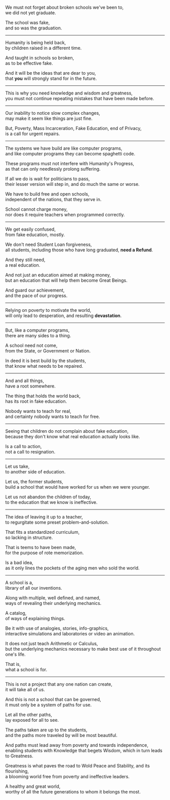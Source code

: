 We must not forget about broken schools we've been to,\
we did not yet graduate.

The school was fake,\
and so was the graduation.

---

Humanity is being held back,\
by children raised in a different time.

And taught in schools so broken,\
as to be effective fake.

And it will be the ideas that are dear to you,\
that **you** will strongly stand for in the future.

---

This is why you need knowledge and wisdom and greatness,\
you must not continue repeating mistakes that have been made before.

---

Our inability to notice slow complex changes,\
may make it seem like things are just fine.

But, Poverty, Mass Incarceration, Fake Education, end of Privacy,\
is a call for urgent repairs.

---

The systems we have build are like computer programs,\
and like computer programs they can become spaghetti code.

These programs must not interfere with Humanity's Progress,\
as that can only needlessly prolong suffering.

If all we do is wait for politicians to pass,\
their lesser version will step in, and do much the same or worse.

We have to build free and open schools,\
independent of the nations, that they serve in.

School cannot charge money,\
nor does it require teachers when programmed correctly.

---

We get easily confused,\
from fake education, mostly.

We don't need Student Loan forgiveness,\
all students, including those who have long graduated, **need a Refund**.

And they still need,\
a real education.

And not just an education aimed at making money,\
but an education that will help them become Great Beings.

And guard our achievement,\
and the pace of our progress.

---

Relying on poverty to motivate the world,\
will only lead to desperation, and resulting **devastation**.

---

But, like a computer programs,\
there are many sides to a thing.

A school need not come,\
from the State, or Government or Nation.

In deed it is best build by the students,\
that know what needs to be repaired.

---

And and all things,\
have a root somewhere.

The thing that holds the world back,\
has its root in fake education.

Nobody wants to teach for real,\
and certainty nobody wants to teach for free.

---

Seeing that children do not complain about fake education,\
because they don't know what real education actually looks like.

Is a call to action,\
not a call to resignation.

---

Let us take,\
to another side of education.

Let us, the former students,\
build a school that would have worked for us when we were younger.

Let us not abandon the children of today,\
to the education that we know is ineffective.

---

The idea of leaving it up to a teacher,\
to regurgitate some preset problem-and-solution.

That fits a standardized curriculum,\
so lacking in structure.

That is teems to have been made,\
for the purpose of rote memorization.

Is a bad idea,\
as it only lines the pockets of the aging men who sold the world.

---

A school is a,\
library of all our inventions.

Along with multiple, well defined, and named,\
ways of revealing their underlying mechanics.

A catalog,\
of ways of explaining things.

Be it with use of analogies, stories, info-graphics,\
interactive simulations and laboratories or video an animation.

It does not just teach Arithmetic or Calculus,\
but the underlying mechanics necessary to make best use of it throughout one's life.

That is,\
what a school is for.

---

This is not a project that any one nation can create,\
it will take all of us.

And this is not a school that can be governed,\
it must only be a system of paths for use.

Let all the other paths,\
lay exposed for all to see.

The paths taken are up to the students,\
and the paths more traveled by will be most beautiful.

And paths must lead away from poverty and towards independence,\
enabling students with Knowledge that begets Wisdom, which in turn leads to Greatness.

Greatness is what paves the road to Wold Peace and Stability, and its flourishing,\
a blooming world free from poverty and ineffective leaders.

A healthy and great world,\
worthy of all the future generations to whom it belongs the most.
